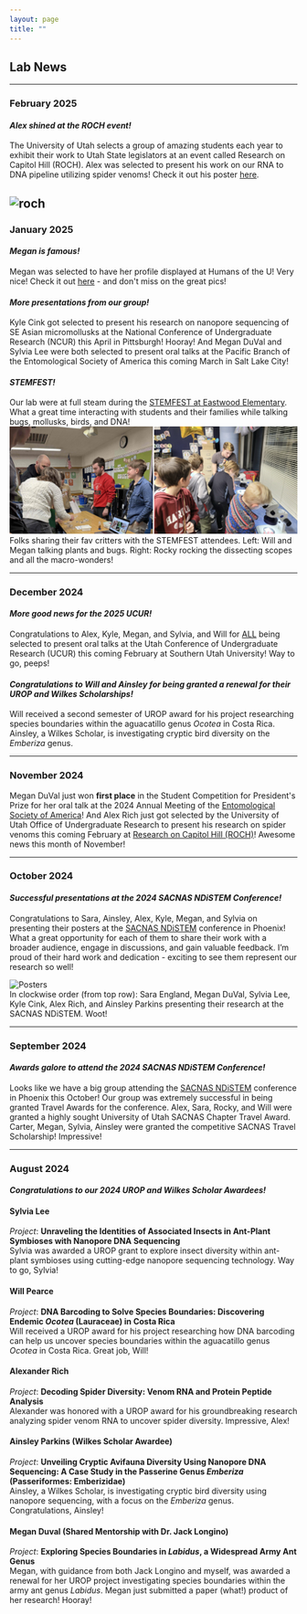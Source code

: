```yaml
---
layout: page
title: ""
---
```


## Lab News
---
### February 2025
#### _Alex shined at the ROCH event!_
The University of Utah selects a group of amazing students each year to exhibit their work to Utah State legislators at an event called Research on Capitol Hill (ROCH). Alex was selected to present his work on our RNA to DNA pipeline utilizing spider venoms! Check it out his poster [here](https://our.utah.edu/wp-content/uploads/sites/35/2025/02/Rich-scaled.jpg).

![roch](images/ROCH.jpg)
---

### January 2025
#### _Megan is famous!_
Megan was selected to have her profile displayed at Humans of the U! Very nice! Check it out [here](https://science.utah.edu/students/student-research/megan-duval/) - and don't miss on the great pics! 

#### _More presentations from our group!_
Kyle Cink got selected to present his research on nanopore sequencing of SE Asian micromollusks at the National Conference of Undergraduate Research (NCUR) this April in Pittsburgh! Hooray! And Megan DuVal and Sylvia Lee were both selected to present oral talks at the Pacific Branch of the Entomological Society of America this coming March in Salt Lake City! 


#### _STEMFEST!_
Our lab were at full steam during the [STEMFEST at Eastwood Elementary](https://schools.graniteschools.org/eastwood/2025/01/15/stemfest/). What a great time interacting with students and their families while talking bugs, mollusks, birds, and DNA! 
![stemfest](images/STEMFEST.jpg)
Folks sharing their fav critters with the STEMFEST attendees. Left: Will and Megan talking plants and bugs. Right: Rocky rocking the dissecting scopes and all the macro-wonders!


---

### December 2024
#### _More good news for the 2025 UCUR!_
Congratulations to Alex, Kyle, Megan, and Sylvia, and Will for <ins>ALL</ins> being selected to present oral talks at the Utah Conference of Undergraduate Research (UCUR) this coming February at Southern Utah University! Way to go, peeps!

#### _Congratulations to Will and Ainsley for being granted a renewal for their UROP and Wilkes Scholarships!_
Will received a second semester of UROP award for his project researching species boundaries within the aguacatillo genus _Ocotea_ in Costa Rica. Ainsley, a Wilkes Scholar, is investigating cryptic bird diversity on the *Emberiza* genus.

---

### November 2024
Megan DuVal just won **first place** in the Student Competition for President's Prize for her oral talk at the 2024 Annual Meeting of the [Entomological Society of America](https://www.entsoc.org/events/annual-meeting)! And Alex Rich just got selected by the University of Utah Office of Undergraduate Research to present his research on spider venoms this coming February at [Research on Capitol Hill (ROCH)](https://our.utah.edu/education-events/research-on-capitol-hill/)! Awesome news this month of November!

---
### October 2024
#### _Successful presentations at the 2024 SACNAS NDiSTEM Conference!_
Congratulations to Sara, Ainsley, Alex, Kyle, Megan, and Sylvia on presenting their posters at the [SACNAS NDiSTEM](https://www.sacnas.org/conference) conference in Phoenix! What a great opportunity for each of them to share their work with a broader audience, engage in discussions, and gain valuable feedback. I’m proud of their hard work and dedication - exciting to see them represent our research so well!


![Posters](images/SACNAS2024.jpg)  
In clockwise order (from top row): Sara England, Megan DuVal, Sylvia Lee, Kyle Cink, Alex Rich, and Ainsley Parkins presenting their research at the SACNAS NDiSTEM. Woot!

---
### September 2024
#### _Awards galore to attend the 2024 SACNAS NDiSTEM Conference!_
Looks like we have a big group attending the [SACNAS NDiSTEM](https://www.sacnas.org/conference) conference in Phoenix this October! Our group was extremely successful in being granted Travel Awards for the conference. Alex, Sara, Rocky, and Will were granted a highly sought University of Utah SACNAS Chapter Travel Award. Carter, Megan, Sylvia, Ainsley were granted the competitive SACNAS Travel Scholarship! Impressive!   

--- 
### August 2024
#### _Congratulations to our 2024 UROP and Wilkes Scholar Awardees!_

#### Sylvia Lee
*Project*: **Unraveling the Identities of Associated Insects in Ant-Plant Symbioses with Nanopore DNA Sequencing**  
Sylvia was awarded a UROP grant to explore insect diversity within ant-plant symbioses using cutting-edge nanopore sequencing technology. Way to go, Sylvia!

#### Will Pearce
*Project*: **DNA Barcoding to Solve Species Boundaries: Discovering Endemic _Ocotea_ (Lauraceae) in Costa Rica**  
Will received a UROP award for his project researching how DNA barcoding can help us uncover species boundaries within the aguacatillo genus _Ocotea_ in Costa Rica. Great job, Will!

#### Alexander Rich
*Project*: **Decoding Spider Diversity: Venom RNA and Protein Peptide Analysis**  
Alexander was honored with a UROP award for his groundbreaking research analyzing spider venom RNA to uncover spider diversity. Impressive, Alex!

#### Ainsley Parkins (Wilkes Scholar Awardee)
*Project*: **Unveiling Cryptic Avifauna Diversity Using Nanopore DNA Sequencing: A Case Study in the Passerine Genus *Emberiza* (Passeriformes: Emberizidae)**  
Ainsley, a Wilkes Scholar, is investigating cryptic bird diversity using nanopore sequencing, with a focus on the *Emberiza* genus. Congratulations, Ainsley!

#### Megan Duval (Shared Mentorship with Dr. Jack Longino)
*Project*: **Exploring Species Boundaries in *Labidus*, a Widespread Army Ant Genus**  
Megan, with guidance from both Jack Longino and myself, was awarded a renewal for her UROP project investigating species boundaries within the army ant genus _Labidus_. Megan just submitted a paper (what!) product of her research! Hooray! 

